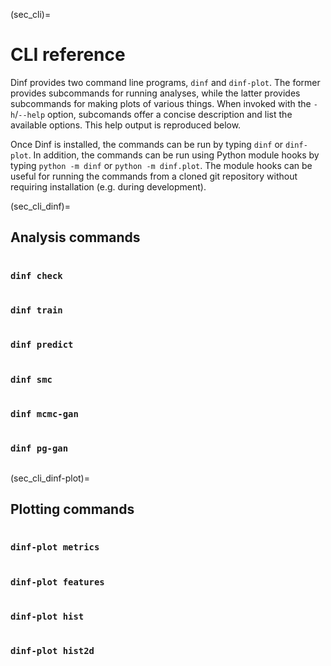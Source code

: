 (sec_cli)=
# CLI reference

Dinf provides two command line programs, `dinf` and `dinf-plot`.
The former provides subcommands for running analyses, while the latter
provides subcommands for making plots of various things.
When invoked with the `-h`/`--help` option, subcomands offer a concise
description and list the available options.
This help output is reproduced below.

Once Dinf is installed, the commands can be run by typing `dinf`
or `dinf-plot`. In addition, the commands can be run using
Python module hooks by typing `python -m dinf` or `python -m dinf.plot`.
The module hooks can be useful for running the commands from a
cloned git repository without requiring installation (e.g. during development).

(sec_cli_dinf)=
## Analysis commands

```{program-output} python -m dinf -h
```

### `dinf check`

```{program-output} python -m dinf check -h
```

### `dinf train`

```{program-output} python -m dinf train -h
```

### `dinf predict`

```{program-output} python -m dinf predict -h
```

### `dinf smc`

```{program-output} python -m dinf smc -h
```

### `dinf mcmc-gan`

```{program-output} python -m dinf mcmc-gan -h
```

### `dinf pg-gan`

```{program-output} python -m dinf pg-gan -h
```


(sec_cli_dinf-plot)=
## Plotting commands

```{program-output} python -m dinf.plot -h
```

### `dinf-plot metrics`

```{program-output} python -m dinf.plot metrics -h
```

### `dinf-plot features`

```{program-output} python -m dinf.plot features -h
```

### `dinf-plot hist`

```{program-output} python -m dinf.plot hist -h
```

### `dinf-plot hist2d`

```{program-output} python -m dinf.plot hist2d -h
```
